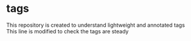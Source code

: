 # tags
This repository is created to understand lightweight and annotated tags
This line is modified to check the tags are steady
